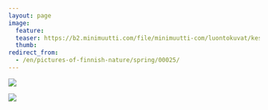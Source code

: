 ```yaml
---
layout: page
image:
  feature:
  teaser: https://b2.minimuutti.com/file/minimuutti-com/luontokuvat/kes%C3%A4/2/DSC05767-245px.jpg
  thumb:
redirect_from:
  - /en/pictures-of-finnish-nature/spring/00025/
---
```


[![](https://b2.minimuutti.com/file/minimuutti-com/luontokuvat/kes%C3%A4/2/DSC05767-800px.jpg)](https://dl.dropboxusercontent.com/sh/ea1wtnz7z734o12/AAB1tlc35iZzCJ-p4_gjNOu5a/luontokuvat/kes%C3%A4/2/DSC05767.jpg)

[![](https://b2.minimuutti.com/file/minimuutti-com/luontokuvat/kes%C3%A4/2/20140430_194635-800px.jpg)](https://dl.dropboxusercontent.com/sh/ea1wtnz7z734o12/AABX4SvQlzweF6mr2opyG9BIa/luontokuvat/kes%C3%A4/2/20140430_194635.jpg)
